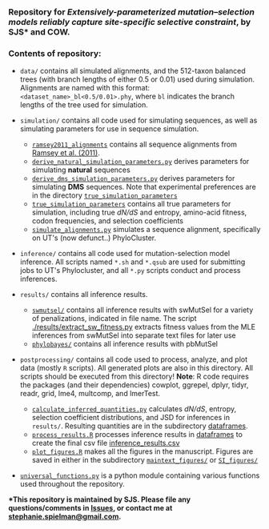 ### Repository for *Extensively-parameterized mutation–selection models reliably capture site-specific selective constraint*, by SJS\* and COW.

### Contents of repository:

- `data/` contains all simulated alignments, and the 512-taxon balanced trees (with branch lengths of either 0.5 or 0.01) used during simulation. Alignments are named with this format: ``<dataset_name>_bl<0.5/0.01>.phy``, where ``bl`` indicates the branch lengths of the tree used for simulation.

- `simulation/` contains all code used for simulating sequences, as well as simulating parameters for use in sequence simulation.
    - [`ramsey2011_alignments`](./simulation/ramsey2011_alignments) contains all sequence alignments from [Ramsey et al. (2011)](http://www.genetics.org/cgi/pmidlookup?view=long&pmid=21467571).
    - [`derive_natural_simulation_parameters.py`](./simulation/derive_natural_simulation_parameters.py) derives parameters for simulating **natural** sequences
    - [`derive_dms_simulation_parameters.py`](./simulation/derive_dms_simulation_parameters.py) derives parameters for simulating **DMS** sequences. Note that experimental preferences are in the directory [`true_simulation_parameters`](./simulation/true_simulation_parameters)
    - [`true_simulation_parameters`](./simulation/true_simulation_parameters) contains all true parameters for simulation, including true *dN/dS* and entropy, amino-acid fitness, codon frequencies, and selection coefficients
    - [`simulate_alignments.py`](./simulation/simulate_alignments.py) simulates a sequence alignment, specifically on UT's (now defunct..) PhyloCluster.

- `inference/` contains all code used for mutation-selection model inference. All scripts named `*.sh` and `*.qsub` are used for submitting jobs to UT's Phylocluster, and all `*.py` scripts conduct and process inferences.

- `results/` contains all inference results.
    - [`swmutsel/`](./results/swmutsel/) contains all inference results with swMutSel for a variety of penalizations, indicated in file name. The script [./results/extract_sw_fitness.py](./results/extract_sw_fitness.py) extracts fitness values from the MLE inferences from swMutSel into separate text files for later use
    - [`phylobayes/`](./results/phylobayes/) contains all inference results with pbMutSel

- `postprocessing/` contains all code used to process, analyze, and plot data (mostly `R` scripts). All generated plots are also in this directory. All scripts should be executed from this directory! **Note**: R code requires the packages (and their dependencies) cowplot, ggrepel, dplyr, tidyr, readr, grid, lme4, multcomp, and lmerTest.
    - [`calculate_inferred_quantities.py`](./postprocessing/calculate_inferred_quantities.py) calculates *dN/dS*, entropy, selection coefficient distributions, and JSD for inferences in `results/`. Resulting quantities are in the subdirectory [dataframes](./postprocessing/dataframes).
    - [`process_results.R`](./postprocessing/process_results.R) processes inference results in [dataframes](./postprocessing/dataframes) to create the final csv file [inference_results.csv](./postprocessing/dataframes/inference_results.csv)
    - [`plot_figures.R`](./postprocessing/plot_figures.R) makes all the figures in the manuscript. Figures are saved in either in the subdirectory [`maintext_figures/`](./postprocessing/maintext_figures/) or [`SI_figures/`](./postprocessing/SI_figures/)

- [`universal_functions.py`](./universal_functions.py) is a python module containing various functions used throughout the repository.


**\*This repository is maintained by SJS. Please file any questions/comments in [Issues](https://github.com/sjspielman/mutsel_benchmark/issues/), or contact me at stephanie.spielman@gmail.com.**
